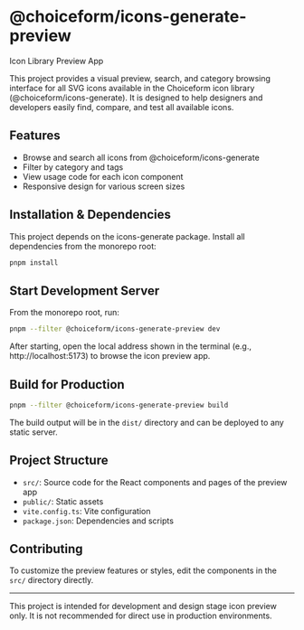 # @choiceform/icons-generate-preview

Icon Library Preview App

This project provides a visual preview, search, and category browsing interface for all SVG icons available in the Choiceform icon library (@choiceform/icons-generate). It is designed to help designers and developers easily find, compare, and test all available icons.

## Features

- Browse and search all icons from @choiceform/icons-generate
- Filter by category and tags
- View usage code for each icon component
- Responsive design for various screen sizes

## Installation & Dependencies

This project depends on the icons-generate package. Install all dependencies from the monorepo root:

```bash
pnpm install
```

## Start Development Server

From the monorepo root, run:

```bash
pnpm --filter @choiceform/icons-generate-preview dev
```

After starting, open the local address shown in the terminal (e.g., http://localhost:5173) to browse the icon preview app.

## Build for Production

```bash
pnpm --filter @choiceform/icons-generate-preview build
```

The build output will be in the `dist/` directory and can be deployed to any static server.

## Project Structure

- `src/`: Source code for the React components and pages of the preview app
- `public/`: Static assets
- `vite.config.ts`: Vite configuration
- `package.json`: Dependencies and scripts

## Contributing

To customize the preview features or styles, edit the components in the `src/` directory directly.

---

This project is intended for development and design stage icon preview only. It is not recommended for direct use in production environments.
